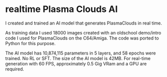 # realtime Plasma Clouds AI
I created and trained an AI model that generates PlasmaClouds in real time.

As training data I used 18000 images created with an oldschool demo/intro code I used for PlasmaClouds on the C64/Amiga. 
The code was ported to Python for this purpose.

The AI ​​model has 10,874,115 parameters in 5 layers, and 58 epochs were trained. No RL or SFT.
The size of the AI ​​model is 42MB. 
For real-time generation with 60 FPS, approximately 0.5 Gig VRam and a GPU are required.
